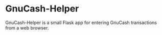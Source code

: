 # GnuCash-Helper

GnuCash-Helper is a small Flask app for entering GnuCash transactions from a web browser.
